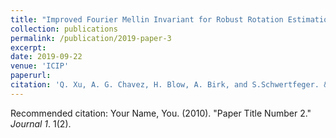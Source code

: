 ```yaml
---
title: "Improved Fourier Mellin Invariant for Robust Rotation Estimation with Omni-cameras"
collection: publications
permalink: /publication/2019-paper-3
excerpt: 
date: 2019-09-22
venue: 'ICIP'
paperurl: 
citation: 'Q. Xu, A. G. Chavez, H. Blow, A. Birk, and S.Schwertfeger. &quot;AImproved Fourier Mellin Invariant for Robust Rotation Estimation with Omni-cameras.&quot; 26th IEEE International Conference on Image Processing: IEEE, 2019'
---
```


Recommended citation: Your Name, You. (2010). "Paper Title Number 2." <i>Journal 1</i>. 1(2).
